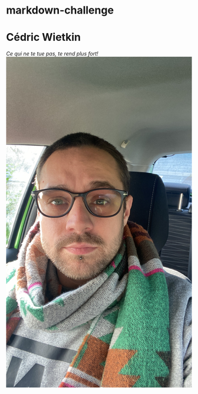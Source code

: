 # markdown-challenge
# Cédric Wietkin
*Ce qui ne te tue pas, te rend plus fort!*
<img src="tof.JPG">